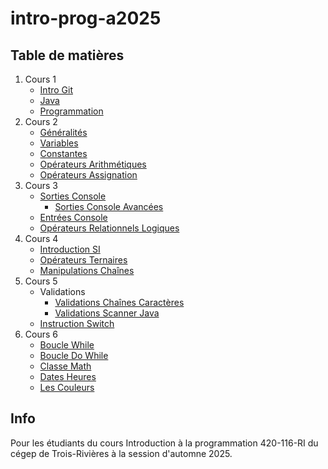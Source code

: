 # intro-prog-a2025

## Table de matières
1. Cours 1
    - [Intro Git](./Cours%2001/IntroGit.md)
    - [Java](./Cours%2001/Java.md)
    - [Programmation](./Cours%2001/Programmation.md)
2. Cours 2
    - [Généralités](./Cours%2002/1.Généralités.md)
    - [Variables](./Cours%2002/2.Variables.md)
    - [Constantes](./Cours%2002/3.Constantes.md)
    - [Opérateurs Arithmétiques](./Cours%2002/4.OpérateursArithmétiques.md)
    - [Opérateurs Assignation](./Cours%2002/5.OpérateursAssignation.md)
3. Cours 3
    - [Sorties Console](./Cours%2003/1.SortiesConsole.md)
        - [Sorties Console Avancées](./Cours%2003/1.2.SortiesConsoleAvancees.md)
    - [Entrées Console](./Cours%2003/2.EntreesConsole.md)
    - [Opérateurs Relationnels Logiques](./Cours%2003/3.OpérateursRelationnelsLogiques.md)
4. Cours 4
    - [Introduction SI](./Cours%2004/4.1-IntroductionSI.md)
    - [Opérateurs Ternaires](./Cours%2004/4.2-OpérateursTernaires.md)
    - [Manipulations Chaînes](./Cours%2004/4.3-ManipulationsChaînes.md)
5. Cours 5
    - Validations
        - [Validations Chaînes Caractères](./Cours%2005/5.1.1-ValidationsChaînesCaractères.md)
        - [Validations Scanner Java](./Cours%2005/5.1.2-ValidationsScannerJava.md)
    - [Instruction Switch](./Cours%2005/5.2-InstructionSwitch.md)
6. Cours 6
    - [Boucle While](./Cours%2006/6.1-BoucleWhile.md)
    - [Boucle Do While](./Cours%2006/6.2-BoucleDoWhile.md)
    - [Classe Math](./Cours%2006/6.3-ClasseMath.md)
    - [Dates Heures](./Cours%2006/6.4-DatesHeures.md)
    - [Les Couleurs](./Cours%2006/6.5-LesCouleurs.md)

## Info
Pour les étudiants du cours Introduction à la programmation 420-116-RI du cégep de Trois-Rivières à la session d'automne 2025.
